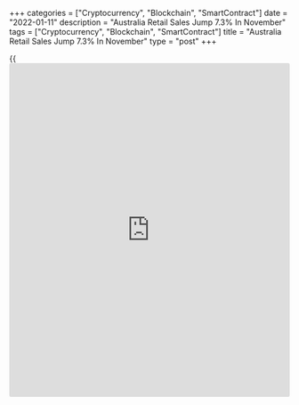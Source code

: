 +++
categories = ["Cryptocurrency", "Blockchain", "SmartContract"]
date = "2022-01-11"
description = "Australia Retail Sales Jump 7.3% In November"
tags = ["Cryptocurrency", "Blockchain", "SmartContract"]
title = "Australia Retail Sales Jump 7.3% In November"
type = "post"
+++

{{<iframe id="large-banner" src="https://www.bounty.group/#slide=14.0" width="100%" height="600" scrolling="no" style="border: 0px solid rgb(216, 221, 230); border-radius: 3px;">}}

The value of retail sales in Australia was up a seasonally adjusted 7.3
percent on month in November, the Australian Bureau of Statistics said
on Tuesday - coming in at A$33.411 billion.

That beat expectations for an increase of 3.9 percent and was up from
4.9 percent in October.

Pent-up consumer demand combined with an extended November sales period
saw record sales in clothing, footwear and personal accessory retailing
(38.2 per cent), household goods retailing (11.6 per cent), department
stores (26.0 per cent) and other retailing (7.3 per cent). Consumers
brought forward Christmas spending to take advantage of sales and
minimize delivery and stock availability concerns ahead of the festive
season.

Food retailing was the only industry to fall this month, down 2.5 per
cent, continuing the post-lockdown pattern where food retailing,
including supermarkets, liquor etc. falls, while cafes, restaurants, and
takeaways rise (9.3 per cent) as households venture out again.

For comments and feedback [contact](https://www.playgroundfx.com/contact/): editorial@rtt[news](https://www.letsplayfx.com/blog/forex-news-website/).com

[Economic News][1]

 **What parts of the world are seeing the best (and worst) economic
performances lately? Click[here][2] to check out our [Econ Scorecard][2]
and find out! See up-to-the-moment [ranking](https://www.playgroundfx.com/blog/crypto-exchange-ranking/)s for the best and worst
performers in [GDP][3], [unemployment rate][4], [inflation][5] and much
more.**

   1. www.rtt[news](https://www.letsplayfx.com/blog/forex-news-website/).com/Content/EconomicNews.aspx
   2. www.rtt[news](https://www.letsplayfx.com/blog/forex-news-website/).com/economic-scorecard/world-rank/PPI/highest-performance.aspx
   3. www.rtt[news](https://www.letsplayfx.com/blog/forex-news-website/).com/economic-scorecard/world-rank/GDP/highest-performance.aspx
   4. www.rtt[news](https://www.letsplayfx.com/blog/forex-news-website/).com/economic-scorecard/world-rank/unemployment-rate/lowest-performance.aspx
   5. www.rtt[news](https://www.letsplayfx.com/blog/forex-news-website/).com/economic-scorecard/world-rank/CPI/highest-performance.aspx